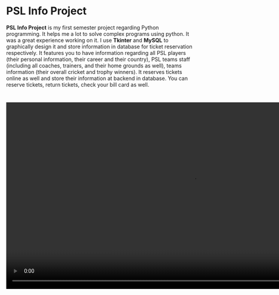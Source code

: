 
# PSL Info Project
<p> <b>PSL Info Project</b> is my first semester project regarding Python programming. It helps me a lot to solve complex programs using python. It was a great experience working on it. I use <b>Tkinter</b> and <b>MySQL</b> to graphically design it and store information in database for ticket reservation respectively. It features you to have information regarding all PSL players (their personal information, their career and their country), PSL teams staff (including all coaches, trainers, and their home grounds as well), teams information (their overall cricket and trophy winners). It reserves tickets online as well and store their information at backend in database. You can reserve tickets, return tickets, check your bill card as well.</p>

#
<video alt="GIF" src="https://user-images.githubusercontent.com/87219816/154798419-10b0333e-2b99-42a6-99f7-91a7324a17ce.mp4" width="1000"/>

